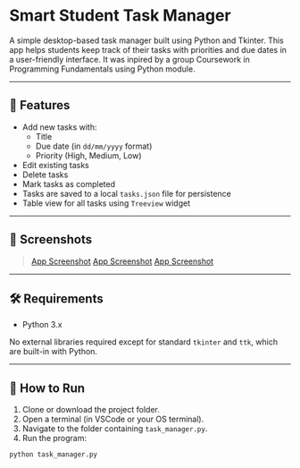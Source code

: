 # Smart Student Task Manager

A simple desktop-based task manager built using Python and Tkinter. This app helps students keep track of their tasks with priorities and due dates in a user-friendly interface.
It was inpired by a group Coursework in Programming Fundamentals using Python module.

---

## 🎯 Features

- Add new tasks with:
  - Title
  - Due date (in `dd/mm/yyyy` format)
  - Priority (High, Medium, Low)
- Edit existing tasks
- Delete tasks
- Mark tasks as completed
- Tasks are saved to a local `tasks.json` file for persistence
- Table view for all tasks using `Treeview` widget

---

## 📸 Screenshots

> [App Screenshot](screenshots/Screenshot-1.png)
> [App Screenshot](screenshots/Screenshot-2.png)
> [App Screenshot](screenshots/Screenshot-3.png)

---

## 🛠️ Requirements

- Python 3.x

No external libraries required except for standard `tkinter` and `ttk`, which are built-in with Python.

---

## 🚀 How to Run

1. Clone or download the project folder.
2. Open a terminal (in VSCode or your OS terminal).
3. Navigate to the folder containing `task_manager.py`.
4. Run the program:

```bash
python task_manager.py
```
